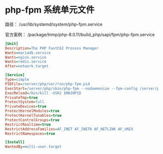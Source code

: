 # php-fpm 系统单元文件

路径： /usr/lib/systemd/system/php-fpm.service

官方案例： /package/lnmp/php-8.0.11/build_php/sapi/fpm/php-fpm.service

```ini
[Unit]
Description=The PHP FastCGI Process Manager
Wants=mariadb.service
Wants=nginx.service
Wants=redis.service
After=network.target

[Service]
Type=simple
PIDFile=/server/php/var/run/php-fpm.pid
ExecStart=/server/php/sbin/php-fpm --nodaemonize --fpm-config /server/php/etc/php-fpm.conf
ExecReload=/bin/kill -USR2 $MAINPID
PrivateTmp=true
ProtectSystem=full
PrivateDevices=true
ProtectKernelModules=true
ProtectKernelTunables=true
ProtectControlGroups=true
RestrictRealtime=true
RestrictAddressFamilies=AF_INET AF_INET6 AF_NETLINK AF_UNIX
RestrictNamespaces=true

[Install]
WantedBy=multi-user.target
```
